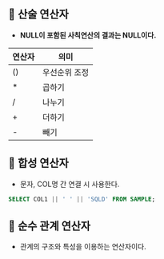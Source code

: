 ## 🌈 산술 연산자

- **NULL이 포함된 사칙연산의 결과는 NULL이다.**

| 연산자 | 의미          |
| ------ | ------------- |
| ()     | 우선순위 조정 |
| *      | 곱하기        |
| /      | 나누기        |
| +      | 더하기        |
| -      | 빼기          |

## 🌈 합성 연산자
- 문자, COL명 간 연결 시 사용한다.

```sql
SELECT COL1 || ' ' || 'SQLD' FROM SAMPLE;
```

## 🌈 순수 관계 연산자
+ 관계의 구조와 특성을 이용하는 연산자이다.